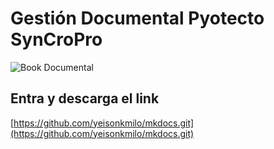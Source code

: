 # Gestión Documental Pyotecto SynCroPro

![Book Documental](./assets/images/book.jpeg)
## Entra y descarga el link 
[https://github.com/yeisonkmilo/mkdocs.git](https://github.com/yeisonkmilo/mkdocs.git)
